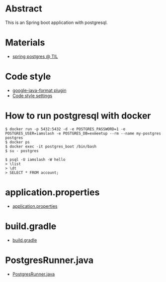 # Abstract

This is an Spring boot application with postgresql.

# Materials

* [spring postgres @ TIL](https://github.com/iamslash/TIL/blob/master/spring/SpringBoot.md)

# Code style 

* [google-java-format plugin](https://gerrit.cloudera.org/Documentation/dev-intellij.html#_google_java_format_plugin)
* [Code style settings](https://gerrit.cloudera.org/Documentation/dev-intellij.html#_code_style_settings)

# How to run postgresql with docker

```console
$ docker run -p 5432:5432 -d -e POSTGRES_PASSWORD=1 -e POSTGRES_USER=iamslash -e POSTGRES_DB=exmeetup --rm --name my-postgres postgres
$ docker ps
$ docker exec -it postgres_boot /bin/bash
$ su - postgres

$ psql -U iamslash -W hello
> \list
> \dt
> SELECT * FROM account;
```

# application.properties

* [application.properties](src/main/resources/application.properties)

# build.gradle

* [build.gradle](build.gradle)

# PostgresRunner.java

* [PostgresRunner.java](src/main/java/com/iamslash/exmysql/PostgresRunner.java)
